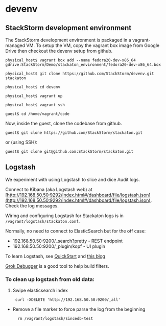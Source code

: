 devenv
======

StackStorm development environment
----------------------------------

The StackStorm development environment is packaged in a vagrant-managed VM. To
setup the VM, copy the vagrant box image from Google Drive then checkout the
devenv setup from github.

~~~~~~~~~~~~~~~~~~~~~~~~~~~~~~~~~~~~~~~~~~~~~~~~~~~~~~~~~~~~~~~~~~~~~~~~~~~~~~~~
physical_host$ vagrant box add --name fedora20-dev-x86_64 gdrive:StackStorm/Demo/stackaton_environment/fedora20-dev-x86_64.box

physical_host$ git clone https://github.com/StackStorm/devenv.git stackaton

physical_host$ cd devenv

physical_host$ vagrant up

physical_host$ vagrant ssh

guest$ cd /home/vagrant/code
~~~~~~~~~~~~~~~~~~~~~~~~~~~~~~~~~~~~~~~~~~~~~~~~~~~~~~~~~~~~~~~~~~~~~~~~~~~~~~~~



Now, inside the guest, clone the codebase from github.

~~~~~~~~~~~~~~~~~~~~~~~~~~~~~~~~~~~~~~~~~~~~~~~~~~~~~~~~~~~~~~~~~~~~~~~~~~~~~~~~
guest$ git clone https://github.com/StackStorm/stackaton.git
~~~~~~~~~~~~~~~~~~~~~~~~~~~~~~~~~~~~~~~~~~~~~~~~~~~~~~~~~~~~~~~~~~~~~~~~~~~~~~~~

or (using SSH):

~~~~~~~~~~~~~~~~~~~~~~~~~~~~~~~~~~~~~~~~~~~~~~~~~~~~~~~~~~~~~~~~~~~~~~~~~~~~~~~~
guest$ git clone git@github.com:StackStorm/stackaton.git
~~~~~~~~~~~~~~~~~~~~~~~~~~~~~~~~~~~~~~~~~~~~~~~~~~~~~~~~~~~~~~~~~~~~~~~~~~~~~~~~

## Logstash
We experiment with using Logstash to slice and dice Audit logs. 


Connect to Kibana (aka Logstash web) at [http://192.168.50.50:9292/index.html#/dashboard/file/logstash.json](http://192.168.50.50:9292/index.html#/dashboard/file/logstash.json). Check the log messages.


Wiring and configuring Logstash for Stackaton logs is in `/vagrant/logstash/stackaton.conf`. 

Normally, no need to connect to ElasticSearch but for the off case: 

* 192.168.50.50:9200/_search?pretty - REST endpoint
* 192.168.50.50:9200/_plugin/kopf - UI plugin

To learn Logstash, see [QuickStart](http://logstash.net/docs/1.4.0/tutorials/getting-started-with-logstash) and [this blog](http://www.chriscowley.me.uk/blog/2014/03/21/logstash-on-centos-6/) 

[Grok Debugger](http://grokdebug.herokuapp.com/) is a good tool to help build filters. 


### To clean up logstash from old data:

1. Swipe elasticsearch index

		curl -XDELETE 'http://192.168.50.50:9200/_all'
* Remove a file marker to force parse the log from the beginning

		rm /vagrant/logstash/sincedb-test

